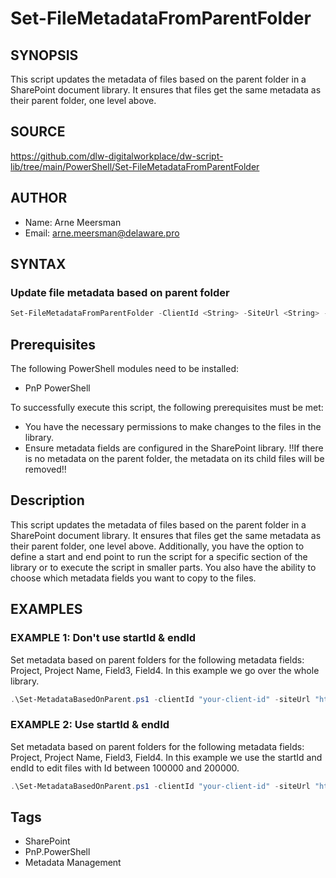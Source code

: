 # Set-FileMetadataFromParentFolder

## SYNOPSIS

This script updates the metadata of files based on the parent folder in a SharePoint document library. It ensures that files get the same metadata as their parent folder, one level above.

## SOURCE

https://github.com/dlw-digitalworkplace/dw-script-lib/tree/main/PowerShell/Set-FileMetadataFromParentFolder

## AUTHOR

- Name: Arne Meersman
- Email: arne.meersman@delaware.pro

## SYNTAX

### Update file metadata based on parent folder

```powershell
Set-FileMetadataFromParentFolder -ClientId <String> -SiteUrl <String> -LibraryName <String> -FieldsToCheck <String[]> [-StartId <Int>] [-EndId <Int>]
```

## Prerequisites

The following PowerShell modules need to be installed:

- PnP PowerShell

To successfully execute this script, the following prerequisites must be met:

- You have the necessary permissions to make changes to the files in the library.
- Ensure metadata fields are configured in the SharePoint library. !!If there is no metadata on the parent folder, the metadata on its child files will be removed!!

## Description

This script updates the metadata of files based on the parent folder in a SharePoint document library. It ensures that files get the same metadata as their parent folder, one level above. Additionally, you have the option to define a start and end point to run the script for a specific section of the library or to execute the script in smaller parts. You also have the ability to choose which metadata fields you want to copy to the files.

## EXAMPLES

### EXAMPLE 1: Don't use startId & endId

Set metadata based on parent folders for the following metadata fields: Project, Project Name, Field3, Field4. In this example we go over the whole library.

```powershell
.\Set-MetadataBasedOnParent.ps1 -clientId "your-client-id" -siteUrl "https://contoso.sharepoint.com/sites/example" -libraryName "Documents" -fieldsToCheck @("Project", "Project_x0020_Name", "Field3", "Field4")
```

### EXAMPLE 2: Use startId & endId

Set metadata based on parent folders for the following metadata fields: Project, Project Name, Field3, Field4. In this example we use the startId and endId to edit files with Id between 100000 and 200000.

```powershell
.\Set-MetadataBasedOnParent.ps1 -clientId "your-client-id" -siteUrl "https://contoso.sharepoint.com/sites/example" -libraryName "Documents" -fieldsToCheck @("Project", "Project_x0020_Name", "Field3", "Field4") -startId 100000 -endId 200000
```

## Tags

- SharePoint
- PnP.PowerShell
- Metadata Management